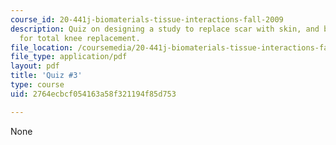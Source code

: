 ```yaml
---
course_id: 20-441j-biomaterials-tissue-interactions-fall-2009
description: Quiz on designing a study to replace scar with skin, and biomaterials
  for total knee replacement.
file_location: /coursemedia/20-441j-biomaterials-tissue-interactions-fall-2009/2764ecbcf054163a58f321194f85d753_MIT20_441JF09_quiz3.pdf
file_type: application/pdf
layout: pdf
title: 'Quiz #3'
type: course
uid: 2764ecbcf054163a58f321194f85d753

---
```

None